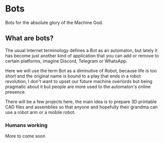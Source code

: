 # Bots
Bots for the absolute glory of the Machine God.

## What are bots?

The usual Internet terminology defines a Bot as an automaton, but lately it has become just another kind of application that you can add or remove to certain platforms, imagine Discord, Telegram or WhatsApp.

Here we will use the term Bot as a diminutive of Robot, because life is too short and the original name is bound to a play that ends in a robot revolution, I don't want to upset our future machine overlords but being pragmatic about it but people are more used to the automaton's online presence.

There will be a few projects here, the main idea is to prepare 3D printable CAD files and assemblies so that anyone and hopefully their grandma can use a robot arm or a mobile robot. 

### Humans working

More to come soon
